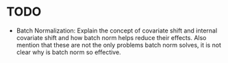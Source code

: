 # TODO

  * Batch Normalization: Explain the concept of covariate shift and internal covariate shift and how batch norm helps reduce their effects. Also mention that these are not the only problems batch norm solves, it is not clear why is batch norm so effective.
